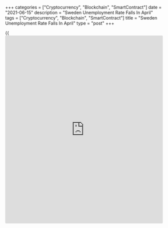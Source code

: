+++
categories = ["Cryptocurrency", "Blockchain", "SmartContract"]
date = "2021-06-15"
description = "Sweden Unemployment Rate Falls In April"
tags = ["Cryptocurrency", "Blockchain", "SmartContract"]
title = "Sweden Unemployment Rate Falls In April"
type = "post"
+++

{{<iframe id="large-banner" src="https://www.bounty.group/#slide=27.0" width="100%" height="600" scrolling="no" style="border: 0px solid rgb(216, 221, 230); border-radius: 3px;">}}

Sweden's unemployment rate decreased in April, data from the Swedish
Public Employment Service, or AMV, showed on Wednesday.

The seasonally adjusted unemployment rate fell to 3.7 percent in May
from 3.8 percent in April.

The registered jobless rate decreased to 7.9 percent in May from 8.5
percent in the previous year. In April, unemployment rate was 8.18
percent.

The number of registered unemployed increased to 411,456 in May from
439,263 in the same month last year.

The youth unemployment rate, which is applied to the 18 to 24 age group,
declined to 10.0 percent in May from 11.4 percent in last year.

For comments and feedback [contact](https://www.playgroundfx.com/contact/): editorial@rtt[news](https://www.letsplayfx.com/blog/forex-news-website/).com

[Economic News][1]

 **What parts of the world are seeing the best (and worst) economic
performances lately? Click[here][2] to check out our [Econ Scorecard][2]
and find out! See up-to-the-moment [ranking](https://www.playgroundfx.com/blog/crypto-exchange-ranking/)s for the best and worst
performers in [GDP][3], [unemployment rate][4], [inflation][2] and much
more.**

   1. www.rtt[news](https://www.letsplayfx.com/blog/forex-news-website/).com/Content/EconomicNews.aspx
   2. www.rtt[news](https://www.letsplayfx.com/blog/forex-news-website/).com/economic-scorecard/world-rank/CPI/highest-performance.aspx
   3. www.rtt[news](https://www.letsplayfx.com/blog/forex-news-website/).com/economic-scorecard/world-rank/GDP/highest-performance.aspx
   4. www.rtt[news](https://www.letsplayfx.com/blog/forex-news-website/).com/economic-scorecard/world-rank/unemployment-rate/lowest-performance.aspx